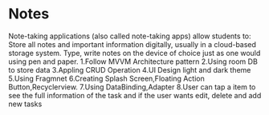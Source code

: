 # Notes
Note-taking applications (also called note-taking apps) allow students to: Store all notes and important information digitally, usually in a cloud-based storage system. Type, write notes on the device of choice just as one would using pen and paper. 1.Follow MVVM Architecture pattern 2.Using room DB to store data 3.Appling CRUD Operation 4.UI Design light and dark theme 5.Using Fragmnet 6.Creating Splash Screen,Floating Action Button,Recyclerview. 7.Using DataBinding,Adapter 8.User can tap a item to see the full information of the task and if the user wants edit, delete and add new tasks
